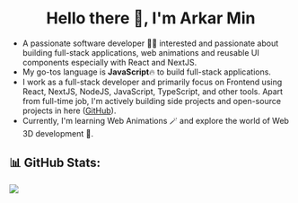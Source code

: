 <h1 align="center">
  Hello there 👋, I'm Arkar Min
</h1>

- A passionate software developer 🧑‍💻 interested and passionate about building full-stack applications, web animations and reusable UI components especially with React and NextJS.
- My go-tos language is **JavaScript**🔥 to build full-stack applications.
- I work as a full-stack developer and primarily focus on Frontend using React, NextJS, NodeJS, JavaScript, TypeScript, and other tools. Apart from full-time job, I'm actively building side projects and open-source projects in here ([GitHub](https://github.com/Kei-K23)).
- Currently, I'm learning Web Animations 🪄 and explore the world of Web 3D development 🚀.

## 📊 GitHub Stats:
![](https://github-readme-stats.vercel.app/api/top-langs/?username=Kei-K23&theme=dark&hide_border=false&include_all_commits=false&count_private=false&layout=compact)
